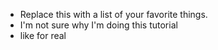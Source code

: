 - Replace this with a list of your favorite things.
- I'm not sure why I'm doing this tutorial
- like for real
